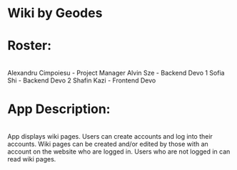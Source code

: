 # Wiki by Geodes

# Roster: 
<br>
Alexandru Cimpoiesu - Project Manager 
Alvin Sze - Backend Devo 1
Sofia Shi - Backend Devo 2 
Shafin Kazi - Frontend Devo 

<br>

# App Description: 
<br>
App displays wiki pages. Users can create accounts and log into their accounts. Wiki pages can be created and/or edited by those with an account on the website who are logged in. Users who are not logged in can read wiki pages. 

